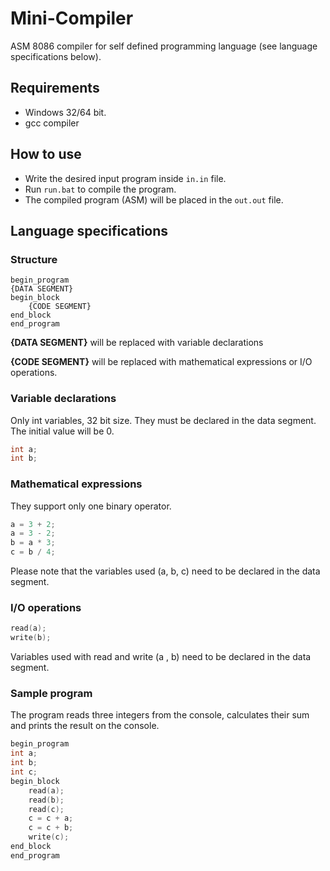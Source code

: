 # Mini-Compiler

ASM 8086 compiler for self defined programming language (see language specifications below).

## Requirements

- Windows 32/64 bit.
- gcc compiler

## How to use

- Write the desired input program inside `in.in` file.
- Run `run.bat` to compile the program.
- The compiled program (ASM) will be placed in the `out.out` file.

## Language specifications

### Structure

```
begin_program
{DATA SEGMENT}
begin_block
	{CODE SEGMENT}
end_block
end_program
```

**{DATA SEGMENT}** will be replaced with variable declarations

**{CODE SEGMENT}** will be replaced with mathematical expressions or I/O operations.

### Variable declarations

Only int variables, 32 bit size. They must be declared in the data segment. The initial value will be 0.

```c
int a;
int b;
```

### Mathematical expressions

They support only one binary operator.
```c
a = 3 + 2;
a = 3 - 2;
b = a * 3;
c = b / 4;
```
Please note that the variables used (a, b, c) need to be declared in the data segment.

### I/O operations

```c
read(a);
write(b);
```
Variables used with read and write (a , b) need to be declared in the data segment.

### Sample program
The program reads three integers from the console, calculates their sum and prints the result on the console.
```c
begin_program
int a;
int b;
int c;
begin_block
	read(a);
	read(b);
	read(c);
    c = c + a;
    c = c + b;
    write(c);
end_block
end_program
```
